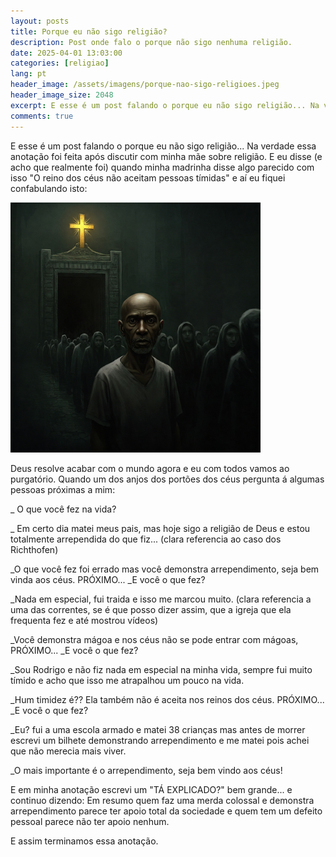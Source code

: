 ```yaml
---
layout: posts
title: Porque eu não sigo religião?
description: Post onde falo o porque não sigo nenhuma religião.
date: 2025-04-01 13:03:00
categories: [religiao]
lang: pt
header_image: /assets/imagens/porque-nao-sigo-religioes.jpeg
header_image_size: 2048
excerpt: E esse é um post falando o porque eu não sigo religião... Na verdade essa anotação foi feita apó...
comments: true
---
```


E esse é um post falando o porque eu não sigo religião... Na verdade essa anotação foi feita após discutir com minha mãe sobre religião. E eu disse (e acho que realmente foi) quando minha madrinha disse algo parecido com isso "O reino dos céus não aceitam pessoas tímidas" e aí eu fiquei confabulando isto:

<img alt="Porquê não sigo religião??" src="/assets/imagens/porque-nao-sigo-religioes.jpeg" width="400" height="400">

Deus resolve acabar com o mundo agora e eu com todos vamos ao purgatório. Quando um dos anjos dos portões dos céus pergunta á algumas pessoas próximas a mim:

_ O que você fez na vida?

_ Em certo dia matei meus pais, mas hoje sigo a religião de Deus e estou totalmente arrependida do que fiz... (clara referencia ao caso dos Richthofen)

_O que você fez foi errado mas você demonstra arrependimento, seja bem vinda aos céus. PRÓXIMO...
_E você o que fez?

_Nada em especial, fui traida e isso me marcou muito. (clara referencia a uma das correntes, se é que posso dizer assim, que a igreja que ela frequenta fez e até mostrou vídeos)

_Você demonstra mágoa e nos céus não se pode entrar com mágoas, PRÓXIMO...
_E você o que fez?

_Sou Rodrigo e não fiz nada em especial na minha vida, sempre fui muito tímido e acho que isso me atrapalhou um pouco na vida.

_Hum timidez é?? Ela também não é aceita nos reinos dos céus. PRÓXIMO...
_E você o que fez?

_Eu? fui a uma escola armado e matei 38 crianças mas antes de morrer escrevi um bilhete demonstrando arrependimento e me matei pois achei que não merecia mais viver.

_O mais importante é o arrependimento, seja bem vindo aos céus!

E em minha anotação escrevi um "TÁ EXPLICADO?" bem grande... e continuo dizendo:
Em resumo quem faz uma merda colossal e demonstra arrependimento parece ter apoio total da sociedade e quem tem um defeito pessoal parece não ter apoio nenhum.

E assim terminamos essa anotação.